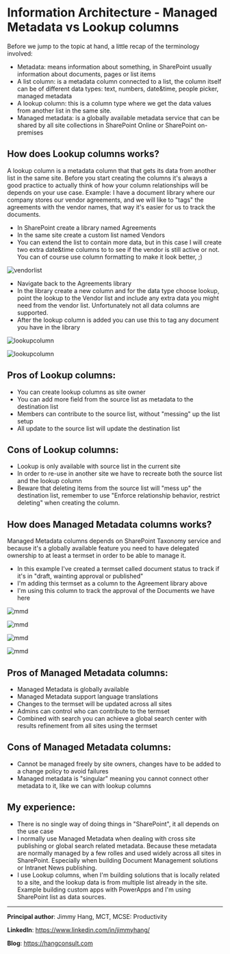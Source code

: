 # Information Architecture - Managed Metadata vs Lookup columns

Before we jump to the topic at hand, a little recap of the terminology involved:

* Metadata: means information about something, in SharePoint usually information about documents, pages or list items
* A list column: is a metadata column connected to a list, the column itself can be of different data types: text, numbers, date&time, people picker, managed metadata
* A lookup column: this is a column type where we get the data values from another list in the same site. 
* Managed metadata: is a globally available metadata service that can be shared by all site collections in SharePoint Online or SharePoint on-premises 

## How does Lookup columns works?  

A lookup column is a metadata column that that gets its data from another list in the same site. Before you start creating the columns it's always a good practice to actually think of how your column relationships will be depends on your use case.
Example: I have a document library where our company stores our vendor agreements, and we will like to "tags" the agreements with the vendor names, that way it's easier for us to track the documents.

* In SharePoint create a library named Agreements
* In the same site create a custom list named Vendors
* You can extend the list to contain more data, but in this case I will create two extra date&time columns to to see if the vendor is still active or not. You can of course use column formatting to make it look better, ;)

![vendorlist](../../images/information-architecture-managed-metadata-vs-lookup-column/vendor01.png)


* Navigate back to the Agreements library
* In the library create a new column and for the data type choose lookup, point the lookup to the Vendor list and include any extra data you might need from the vendor list. Unfortunately not all data columns are supported.
* After the lookup column is added you can use this to tag any document you have in the library

![lookupcolumn](../../images/information-architecture-managed-metadata-vs-lookup-column/lookup01.png)

![lookupcolumn](../../images/information-architecture-managed-metadata-vs-lookup-column/lookup02.png)


## Pros of Lookup columns:
* You can create lookup columns as site owner
* You can add more field from the source list as metadata to the destination list
* Members can contribute to the source list, without "messing" up the list setup
* All update to the source list will update the destination list

## Cons of Lookup columns:
* Lookup is only available with source list in the current site
* In order to re-use in another site we have to recreate both the source list and the lookup column
* Beware that deleting items from the source list will "mess up" the destination list, remember to use "Enforce relationship behavior, restrict deleting" when creating the column. 


## How does Managed Metadata columns works?

Managed Metadata columns depends on SharePoint Taxonomy service and because it's a globally available feature you need to have delegated ownership to at least a termset in order to be able to manage it.

* In this example I've created a termset called document status to track if it's in "draft, wainting approval or published"
* I'm adding this termset as a column to the Agreement library above
* I'm using this column to track the approval of the Documents we have here


![mmd](../../images/information-architecture-managed-metadata-vs-lookup-column/mmd01.png)

![mmd](../../images/information-architecture-managed-metadata-vs-lookup-column/mmd02.png)

![mmd](../../images/information-architecture-managed-metadata-vs-lookup-column/mmd03.png)

![mmd](../../images/information-architecture-managed-metadata-vs-lookup-column/mmd04.png)


## Pros of Managed Metadata columns:
* Managed Metadata is globally available
* Managed Metadata support language translations 
* Changes to the termset will be updated across all sites
* Admins can control who can contribute to the termset
* Combined with search you can achieve a global search center with results refinement from all sites using the termset 

## Cons of Managed Metadata columns:
* Cannot be managed freely by site owners, changes have to be added to a change policy to avoid failures
* Managed metadata is "singular" meaning you cannot connect other metadata to it, like we can with lookup columns



## My experience:

* There is no single way of doing things in "SharePoint", it all depends on the use case
* I normally use Managed Metadata when dealing with cross site publishing or global search related metadata. Because these metadata are normally managed by a few rolles and used widely across all sites in SharePoint. Especially when building Document Management solutions or Intranet News publishing.
* I use Lookup columns, when I'm building solutions that is locally related to a site, and the lookup data is from multiple list already in the site. Example building custom apps with PowerApps and I'm using SharePoint list as data sources.  




---



**Principal author**: Jimmy Hang, MCT, MCSE: Productivity 

**LinkedIn**: https://www.linkedin.com/in/jimmyhang/

**Blog**: https://hangconsult.com

